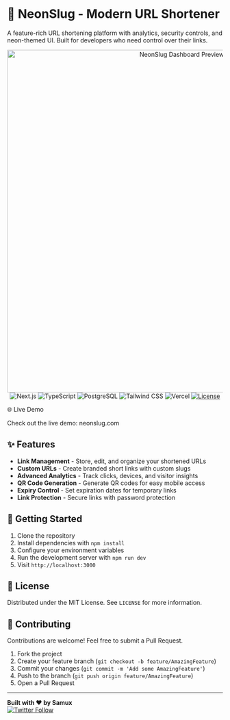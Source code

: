 # 🔗 NeonSlug - Modern URL Shortener

A feature-rich URL shortening platform with analytics, security controls, and neon-themed UI. Built for developers who need control over their links.

<p align="center">
  <img src="https://res.cloudinary.com/dy0av590l/image/upload/v1735891787/Screenshot_from_2025-01-03_09-08-06_li1v8d.png" alt="NeonSlug Dashboard Preview" width="800"/>
  <br>
  <img src="https://img.shields.io/badge/Next.js-14.2.3-000000?style=flat&logo=next.js&logoColor=white" alt="Next.js">
  <img src="https://img.shields.io/badge/TypeScript-5.3-3178C6?style=flat&logo=typescript&logoColor=white" alt="TypeScript">
  <img src="https://img.shields.io/badge/PostgreSQL-16-4169E1?style=flat&logo=postgresql&logoColor=white" alt="PostgreSQL">
  <img src="https://img.shields.io/badge/Tailwind_CSS-3.4-06B6D4?style=flat&logo=tailwindcss&logoColor=white" alt="Tailwind CSS">
  <img src="https://img.shields.io/badge/Vercel-Deployed-black?style=flat&logo=vercel&logoColor=white" alt="Vercel">
  <a href="https://github.com/yourusername/neonslug/blob/main/LICENSE">
    <img src="https://img.shields.io/badge/License-MIT-blue.svg" alt="License">
  </a>
</p>

🌐 Live Demo

Check out the live demo: neonslug.com

## ✨ Features

- **Link Management** - Store, edit, and organize your shortened URLs
- **Custom URLs** - Create branded short links with custom slugs
- **Advanced Analytics** - Track clicks, devices, and visitor insights
- **QR Code Generation** - Generate QR codes for easy mobile access
- **Expiry Control** - Set expiration dates for temporary links
- **Link Protection** - Secure links with password protection

## 🚀 Getting Started

1. Clone the repository
2. Install dependencies with `npm install`
3. Configure your environment variables
4. Run the development server with `npm run dev`
5. Visit `http://localhost:3000`

## 📜 License

Distributed under the MIT License. See `LICENSE` for more information.

## 🤝 Contributing

Contributions are welcome! Feel free to submit a Pull Request.

1. Fork the project
2. Create your feature branch (`git checkout -b feature/AmazingFeature`)
3. Commit your changes (`git commit -m 'Add some AmazingFeature'`)
4. Push to the branch (`git push origin feature/AmazingFeature`)
5. Open a Pull Request

---

**Built with ❤️ by Samux**  
[![Twitter Follow](https://img.shields.io/twitter/follow/SamuxLoL?style=social)](https://twitter.com/SamuxLoL)
